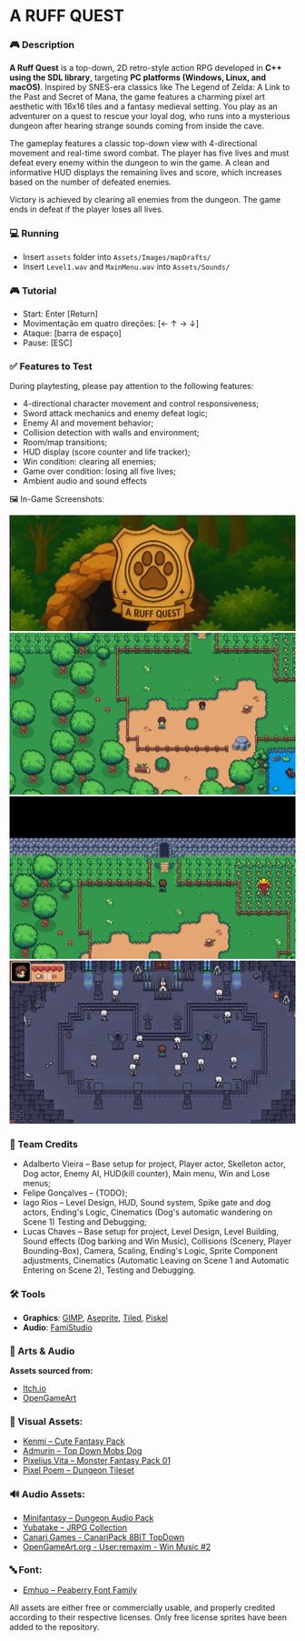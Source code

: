 # A RUFF QUEST

### 🎮 Description

**A Ruff Quest** is a top-down, 2D retro-style action RPG developed in **C++ using the SDL library**, targeting **PC platforms (Windows, Linux, and macOS)**. Inspired by SNES-era classics like The Legend of Zelda: A Link to the Past and Secret of Mana, the game features a charming pixel art aesthetic with 16x16 tiles and a fantasy medieval setting.
You play as an adventurer on a quest to rescue your loyal dog, who runs into a mysterious dungeon after hearing strange sounds coming from inside the cave.

The gameplay features a classic top-down view with 4-directional movement and real-time sword combat. The player has five lives and must defeat every enemy within the dungeon to win the game. A clean and informative HUD displays the remaining lives and score, which increases based on the number of defeated enemies.

Victory is achieved by clearing all enemies from the dungeon. The game ends in defeat if the player loses all lives.

### 💻 Running
- Insert `assets` folder into `Assets/Images/mapDrafts/`
- Insert `Level1.wav` and `MainMenu.wav` into `Assets/Sounds/`
  
### 🎮 Tutorial
- Start: Enter [Return]
- Movimentação em quatro direções: [← ↑ → ↓]
- Ataque: [barra de espaço]
- Pause: [ESC]

### ✅ Features to Test
During playtesting, please pay attention to the following features:
- 4-directional character movement and control responsiveness;
- Sword attack mechanics and enemy defeat logic;
- Enemy AI and movement behavior;
- Collision detection with walls and environment;
- Room/map transitions;
- HUD display (score counter and life tracker);
- Win condition: clearing all enemies;
- Game over condition: losing all five lives;
- Ambient audio and sound effects

🖼️ In-Game Screenshots:

[![Title](https://raw.githubusercontent.com/LucasGChaves/DCC192_TP_Final/dev/Assets/Demo/title.png "Title")](https://github.com/LucasGChaves/DCC192_TP_Final)
[![intro](https://raw.githubusercontent.com/LucasGChaves/DCC192_TP_Final/dev/Assets/Demo/intro.png "intro")](https://github.com/LucasGChaves/DCC192_TP_Final)
[![caveEntrance](https://raw.githubusercontent.com/LucasGChaves/DCC192_TP_Final/dev/Assets/Demo/caveEntrance.png "caveEntrance")](https://github.com/LucasGChaves/DCC192_TP_Final)
[![dungeonStage](https://raw.githubusercontent.com/LucasGChaves/DCC192_TP_Final/dev/Assets/Demo/dungeonStage.png "dungeonStage")](https://github.com/LucasGChaves/DCC192_TP_Final)

### 👥 Team Credits
- Adalberto Vieira – Base setup for project, Player actor, Skelleton actor, Dog actor, Enemy AI, HUD(kill counter), Main menu, Win and Lose menus;
- Felipe Gonçalves – {TODO};
- Iago Rios – Level Design, HUD, Sound system, Spike gate and dog actors, Ending's Logic, Cinematics (Dog's automatic wandering on Scene 1) Testing and Debugging;
- Lucas Chaves – Base setup for project, Level Design, Level Building, Sound effects (Dog barking and Win Music), Collisions (Scenery, Player Bounding-Box), Camera, Scaling, Ending's Logic, Sprite Component adjustments, Cinematics (Automatic Leaving on Scene 1 and Automatic Entering on Scene 2), Testing and Debugging.

### 🛠️ Tools
- **Graphics**: [GIMP](https://www.gimp.org/), [Aseprite](https://www.aseprite.org/), [Tiled](https://www.mapeditor.org/), [Piskel](https://www.piskelapp.com/)  
- **Audio**: [FamiStudio](https://famistudio.org/)

### 🎨 Arts & Audio
**Assets sourced from:**
- [Itch.io](https://itch.io)
- [OpenGameArt](https://opengameart.org)

### 🎨 Visual Assets:
- [Kenmi – Cute Fantasy Pack](https://kenmi-art.itch.io/)
- [Admurin – Top Down Mobs Dog](https://admurin.itch.io/top-down-mobs-dog)
- [Pixelius Vita – Monster Fantasy Pack 01](https://pixelius-vita.itch.io/free-asset-pack-01)
- [Pixel Poem – Dungeon Tileset](https://pixel-poem.itch.io/dungeon-assetpuck)

### 🔊 Audio Assets:
- [Minifantasy – Dungeon Audio Pack](https://leohpaz.itch.io/minifantasy-dungeon-sfx-pack)
- [Yubatake – JRPG Collection](https://opengameart.org/content/jrpg-collection)
- [Canari Games - CanariPack 8BIT TopDown](https://canarigames.itch.io/canaripack-8bit-topdown)
- [OpenGameArt.org - User:remaxim - Win Music #2](https://opengameart.org/content/win-music-2)
  
### 🔤 Font:
- [Emhuo – Peaberry Font Family](https://emhuo.itch.io/peaberry-pixel-font)

All assets are either free or commercially usable, and properly credited according to their respective licenses. Only free license sprites have been added to the repository.
